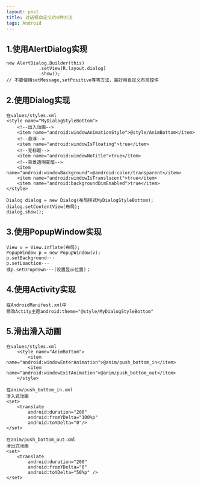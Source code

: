 ```yaml
---
layout: post
title: 对话框自定义的4种方法
tags: Android
---
```


## 1.使用AlertDialog实现
	new AlertDialog.Builder(this)
                .setView(R.layout.dialog)
                .show();
	// 不要使用setMessage,setPositive等等方法，最好用自定义布局控件
				
## 2.使用Dialog实现
	在values/styles.xml
	<style name="MyDialogStyleBottom">
		<!--出入动画-->
        <item name="android:windowAnimationStyle">@style/AnimBottom</item> 
		<!--悬浮-->
		<item name="android:windowIsFloating">true</item>
		<!--无标题-->
		<item name="android:windowNoTitle">true</item>
		<!--背景透明变暗-->
		<item name="android:windowBackground">@android:color/transparent</item>     
		<item name="android:windowIsTranslucent">true</item>
		<item name="android:backgroundDimEnabled">true</item>        
	</style>
	
	Dialog dialog = new Dialog(布局样式MyDialogStyleBottom);
	dialog.setContentView(布局);		
	dialog.show();
		
## 3.使用PopupWindow实现
	View v = View.inflate(布局);
	PopupWindow p = new PopupWindow(v);
	p.setBackground···	
	p.setLoaction···
	或p.setDropdown···(设置显示位置)；
				
## 4.使用Activity实现
	在AndroidManifest.xml中
	修改Actity主题android:theme="@style/MyDialogStyleBottom"
	
	
## 5.滑出滑入动画
	在values/styles.xml
		<style name="AnimBottom">
			<item name="android:windowEnterAnimation">@anim/push_bottom_in</item>
			<item name="android:windowExitAnimation">@anim/push_bottom_out</item>
		</style>

	在anim/push_bottom_in.xml
	滑入式动画
	<set>  
		<translate  
			android:duration="200"  
			android:fromYDelta="100%p"  
			android:toYDelta="0"/>        
	</set>  

	在anim/push_bottom_out.xml
	滑出式动画
	<set> 
		<translate  
			android:duration="200"  
			android:fromYDelta="0"  
			android:toYDelta="50%p" />  
	</set>  